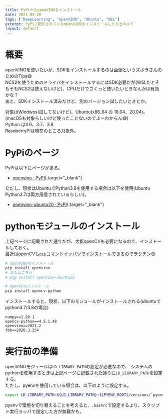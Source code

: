 ```yaml
---
title: PyPiからopenVINOをインストール
date: 2021-03-20
tags: ["DeepLearning", "openVINO", "Ubuntu", "WSL"]
excerpt: PyPiで配布されているopenVINOをインストールしたときのメモ
layout: default
---
```


# 概要

openVINOを使いたいが、SDKをインストールするのは面倒というズボラさんのためのTips😅  
NCS2を使うためのドライバをインストールするにはSDK必要だが(WSLだとそもそもNCS2は使えないけど)、CPUだけでさくっと使いたいときなんかは有効かな？  
あと、SDKインストール済みだけど、別のバージョン試したいときとか。  

対象はWindwos(試してないけど)、Ubuntu(x86_64 の 18.04、20.04)。(macOSも対象らしいけど使ったことないのでよーわからん😅)  
Python は3.6、3.7、3.8  
RasoberryPiは現在のところ対象外。  

# PyPiのページ

PyPiは以下にページがある。  
- [openvino · PyPI](https://pypi.org/project/openvino/){:target="_blank"}

ただし、現状はUbuntuでPython3.8を使用する場合は以下を使用(Ubuntu Python3.7は両方用意されているらしい)。  
- [openvino-ubuntu20 · PyPI](https://pypi.org/project/openvino-ubuntu20/){:target="_blank"}


# pythonモジュールのインストール
上記ページに記載された通りだが、大抵openCVも必要になるので、インストールしておく。   
最近はopenCVも``pip``コマンドイッパツでインストールできるのでラクチン😊  

```bash
# openVINOのインストール
pip install openvino
# またはこちら
# pip install openvino-ubuntu20

# openCVのインストール
pip install opencv-python
```

インストールすると、現状、以下のモジュールがインストールされる(ubuntuでpython3.7/3.8の場合)  

```
numpy==1.20.1
opencv-python==4.5.1.48
openvino==2021.2
tbb==2020.3.254
```

# 実行前の準備

openVINOモジュールは``LD_LIBRARY_PATH``の設定が必要なので、
システムのpythonを使用するときは上記ページに記載された通りに``LD_LIBRARY_PATH``を設定する。  
ただし、pyenvを使用している場合は、以下のように設定する。  

```bash
export LD_LIBRARY_PATH=${LD_LIBRARY_PATH}:${PYENV_ROOT}/versions/`pyenv version-name`/lib
```

pyenvで環境を切り替えることを考えると、``.bashrc``で設定するより、スクリプト実行ラッパで設定した方が無難かも。  



